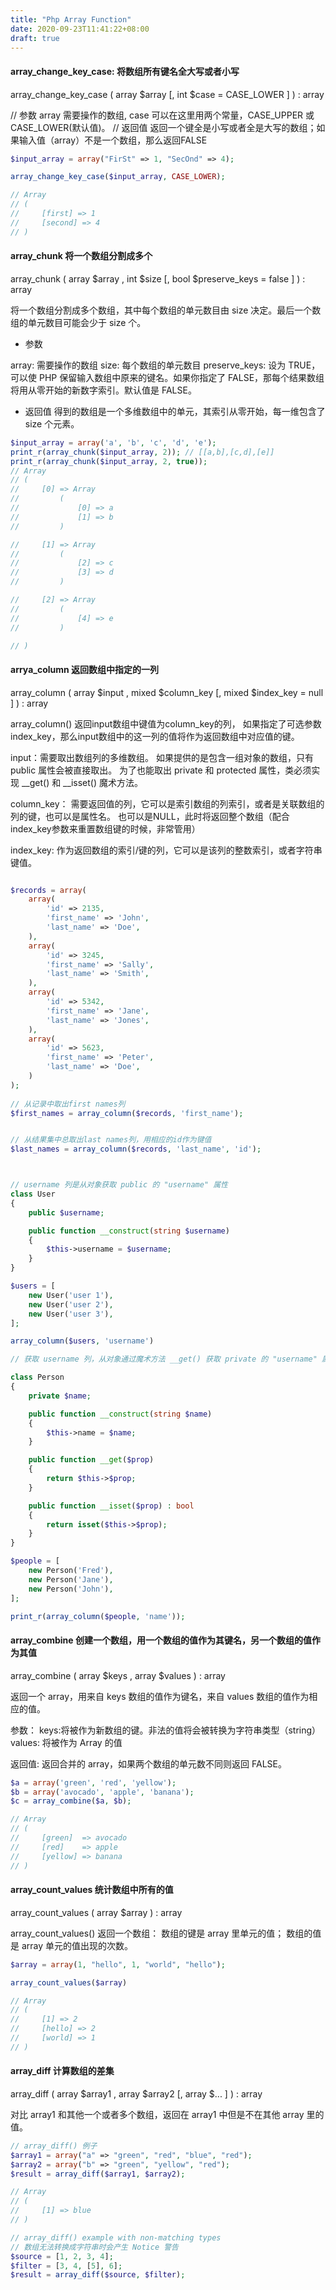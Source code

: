 ```yaml
---
title: "Php Array Function"
date: 2020-09-23T11:41:22+08:00
draft: true
---
```


####  array_change_key_case: 将数组所有键名全大写或者小写

array_change_key_case ( array $array [, int $case = CASE_LOWER ] ) : array

// 参数  array 需要操作的数组, case 可以在这里用两个常量，CASE_UPPER 或 CASE_LOWER(默认值)。
// 返回值 返回一个键全是小写或者全是大写的数组；如果输入值（array）不是一个数组，那么返回FALSE

```php
$input_array = array("FirSt" => 1, "SecOnd" => 4);

array_change_key_case($input_array, CASE_LOWER);

// Array
// (
//     [first] => 1
//     [second] => 4
// )
```

#### array_chunk 将一个数组分割成多个

array_chunk ( array $array , int $size [, bool $preserve_keys = false ] ) : array

将一个数组分割成多个数组，其中每个数组的单元数目由 size 决定。最后一个数组的单元数目可能会少于 size 个。

- 参数

array: 需要操作的数组 size: 每个数组的单元数目 preserve_keys: 设为 TRUE，可以使 PHP 保留输入数组中原来的键名。如果你指定了 FALSE，那每个结果数组将用从零开始的新数字索引。默认值是 FALSE。

- 返回值
得到的数组是一个多维数组中的单元，其索引从零开始，每一维包含了 size 个元素。

```php
$input_array = array('a', 'b', 'c', 'd', 'e');
print_r(array_chunk($input_array, 2)); // [[a,b],[c,d],[e]]
print_r(array_chunk($input_array, 2, true)); 
// Array
// (
//     [0] => Array
//         (
//             [0] => a
//             [1] => b
//         )

//     [1] => Array
//         (
//             [2] => c
//             [3] => d
//         )

//     [2] => Array
//         (
//             [4] => e
//         )

// )

```

#### arrya_column 返回数组中指定的一列

array_column ( array $input , mixed $column_key [, mixed $index_key = null ] ) : array

array_column() 返回input数组中键值为column_key的列， 如果指定了可选参数index_key，那么input数组中的这一列的值将作为返回数组中对应值的键。

input：需要取出数组列的多维数组。 如果提供的是包含一组对象的数组，只有 public 属性会被直接取出。 为了也能取出 private 和 protected 属性，类必须实现 __get() 和 __isset() 魔术方法。

column_key： 需要返回值的列，它可以是索引数组的列索引，或者是关联数组的列的键，也可以是属性名。 也可以是NULL，此时将返回整个数组（配合index_key参数来重置数组键的时候，非常管用）

index_key: 作为返回数组的索引/键的列，它可以是该列的整数索引，或者字符串键值。

```php

$records = array(
    array(
        'id' => 2135,
        'first_name' => 'John',
        'last_name' => 'Doe',
    ),
    array(
        'id' => 3245,
        'first_name' => 'Sally',
        'last_name' => 'Smith',
    ),
    array(
        'id' => 5342,
        'first_name' => 'Jane',
        'last_name' => 'Jones',
    ),
    array(
        'id' => 5623,
        'first_name' => 'Peter',
        'last_name' => 'Doe',
    )
);
 
// 从记录中取出first names列 
$first_names = array_column($records, 'first_name');


// 从结果集中总取出last names列，用相应的id作为键值
$last_names = array_column($records, 'last_name', 'id');



// username 列是从对象获取 public 的 "username" 属性
class User
{
    public $username;

    public function __construct(string $username)
    {
        $this->username = $username;
    }
}

$users = [
    new User('user 1'),
    new User('user 2'),
    new User('user 3'),
];

array_column($users, 'username')

// 获取 username 列，从对象通过魔术方法 __get() 获取 private 的 "username" 属性。

class Person
{
    private $name;

    public function __construct(string $name)
    {
        $this->name = $name;
    }

    public function __get($prop)
    {
        return $this->$prop;
    }

    public function __isset($prop) : bool
    {
        return isset($this->$prop);
    }
}

$people = [
    new Person('Fred'),
    new Person('Jane'),
    new Person('John'),
];

print_r(array_column($people, 'name'));

```

#### array_combine 创建一个数组，用一个数组的值作为其键名，另一个数组的值作为其值

array_combine ( array $keys , array $values ) : array

返回一个 array，用来自 keys 数组的值作为键名，来自 values 数组的值作为相应的值。

参数：
keys:将被作为新数组的键。非法的值将会被转换为字符串类型（string） values: 将被作为 Array 的值

返回值: 返回合并的 array，如果两个数组的单元数不同则返回 FALSE。

```php
$a = array('green', 'red', 'yellow');
$b = array('avocado', 'apple', 'banana');
$c = array_combine($a, $b);

// Array
// (
//     [green]  => avocado
//     [red]    => apple
//     [yellow] => banana
// )
```

#### array_count_values 统计数组中所有的值

array_count_values ( array $array ) : array

array_count_values() 返回一个数组： 数组的键是 array 里单元的值； 数组的值是 array 单元的值出现的次数。

```php
$array = array(1, "hello", 1, "world", "hello");

array_count_values($array)

// Array
// (
//     [1] => 2
//     [hello] => 2
//     [world] => 1
// )
```

#### array_diff 计算数组的差集

array_diff ( array $array1 , array $array2 [, array $... ] ) : array

对比 array1 和其他一个或者多个数组，返回在 array1 中但是不在其他 array 里的值。

```php
// array_diff() 例子
$array1 = array("a" => "green", "red", "blue", "red");
$array2 = array("b" => "green", "yellow", "red");
$result = array_diff($array1, $array2);

// Array
// (
//     [1] => blue
// )

// array_diff() example with non-matching types
// 数组无法转换成字符串时会产生 Notice 警告
$source = [1, 2, 3, 4];
$filter = [3, 4, [5], 6];
$result = array_diff($source, $filter);













































// 而这个就可以，因为对象可以转换成字符串
class S {
  private $v;

  public function __construct(string $v) {
    $this->v = $v;
  }

  public function __toString() {
    return $this->v;
  }
}

$source = [new S('a'), new S('b'), new S('c')];
$filter = [new S('b'), new S('c'), new S('d')];

$result = array_diff($source, $filter);
```

注意本函数只检查了多维数组中的一维。当然可以用 array_diff($array1[0], $array2[0]); 检查更深的维度。


array_fill_keys — 使用指定的键和值填充数组
array_fill — 用给定的值填充数组
array_filter — 用回调函数过滤数组中的单元
array_flip — 交换数组中的键和值
array_intersect_assoc — 带索引检查计算数组的交集
array_intersect_key — 使用键名比较计算数组的交集
array_intersect_uassoc — 带索引检查计算数组的交集，用回调函数比较索引
array_intersect_ukey — 用回调函数比较键名来计算数组的交集
array_intersect — 计算数组的交集
array_key_exists — 检查数组里是否有指定的键名或索引
array_key_first — 获取指定数组的第一个键值
array_key_last — 获取一个数组的最后一个键值
array_keys — 返回数组中部分的或所有的键名
array_map — 为数组的每个元素应用回调函数
array_merge_recursive — 递归地合并一个或多个数组
array_merge — 合并一个或多个数组
array_multisort — 对多个数组或多维数组进行排序
array_pad — 以指定长度将一个值填充进数组
array_pop — 弹出数组最后一个单元（出栈）
array_product — 计算数组中所有值的乘积
array_push — 将一个或多个单元压入数组的末尾（入栈）
array_rand — 从数组中随机取出一个或多个单元
array_reduce — 用回调函数迭代地将数组简化为单一的值
array_replace_recursive — 使用传递的数组递归替换第一个数组的元素
array_replace — 使用传递的数组替换第一个数组的元素
array_reverse — 返回单元顺序相反的数组
array_search — 在数组中搜索给定的值，如果成功则返回首个相应的键名
array_shift — 将数组开头的单元移出数组
array_slice — 从数组中取出一段
array_splice — 去掉数组中的某一部分并用其它值取代
array_sum — 对数组中所有值求和
array_udiff_assoc — 带索引检查计算数组的差集，用回调函数比较数据
array_udiff_uassoc — 带索引检查计算数组的差集，用回调函数比较数据和索引
array_udiff — 用回调函数比较数据来计算数组的差集
array_uintersect_assoc — 带索引检查计算数组的交集，用回调函数比较数据
array_uintersect_uassoc — 带索引检查计算数组的交集，用单独的回调函数比较数据和索引
array_uintersect — 计算数组的交集，用回调函数比较数据
array_unique — 移除数组中重复的值
array_unshift — 在数组开头插入一个或多个单元
array_values — 返回数组中所有的值
array_walk_recursive — 对数组中的每个成员递归地应用用户函数
array_walk — 使用用户自定义函数对数组中的每个元素做回调处理
array — 新建一个数组
arsort — 对数组进行逆向排序并保持索引关系
asort — 对数组进行排序并保持索引关系
compact — 建立一个数组，包括变量名和它们的值
count — 计算数组中的单元数目，或对象中的属性个数
current — 返回数组中的当前单元
each — 返回数组中当前的键／值对并将数组指针向前移动一步
end — 将数组的内部指针指向最后一个单元
extract — 从数组中将变量导入到当前的符号表
in_array — 检查数组中是否存在某个值
key_exists — 别名 array_key_exists
key — 从关联数组中取得键名
krsort — 对数组按照键名逆向排序
ksort — 对数组按照键名排序
list — 把数组中的值赋给一组变量
natcasesort — 用“自然排序”算法对数组进行不区分大小写字母的排序
natsort — 用“自然排序”算法对数组排序
next — 将数组中的内部指针向前移动一位
pos — current 的别名
prev — 将数组的内部指针倒回一位
range — 根据范围创建数组，包含指定的元素
reset — 将数组的内部指针指向第一个单元
rsort — 对数组逆向排序
shuffle — 打乱数组
sizeof — count 的别名
sort — 对数组排序
uasort — 使用用户自定义的比较函数对数组中的值进行排序并保持索引关联
uksort — 使用用户自定义的比较函数对数组中的键名进行排序
usort — 使用用户自定义的比较函数对数组中的值进行排序